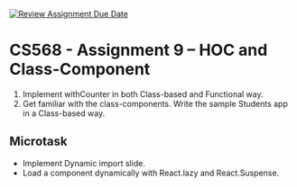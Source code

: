 [![Review Assignment Due Date](https://classroom.github.com/assets/deadline-readme-button-24ddc0f5d75046c5622901739e7c5dd533143b0c8e959d652212380cedb1ea36.svg)](https://classroom.github.com/a/RhlE0Dyp)
# CS568 - Assignment 9 – HOC and Class-Component

1. Implement withCounter in both Class-based and Functional way.
2. Get familiar with the class-components. Write the sample Students app in a Class-based way.

## Microtask
* Implement Dynamic import slide.
* Load a component dynamically with React.lazy and React.Suspense.

